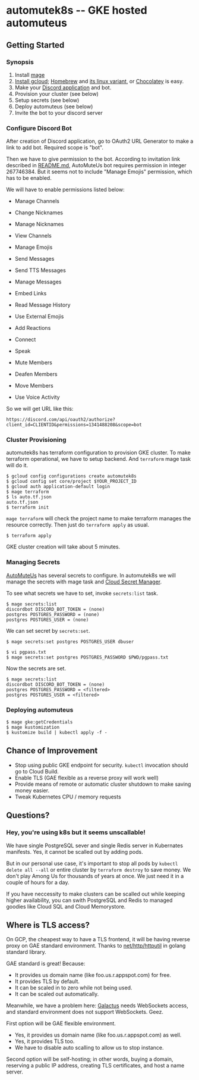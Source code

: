 # automutek8s -- GKE hosted automuteus

## Getting Started

### Synopsis

1. Install [mage](https://github.com/magefile/mage)
2. [Install gcloud](https://cloud.google.com/sdk/docs/install);
   [Homebrew](https://brew.sh/) and [its linux variant](https://docs.brew.sh/Homebrew-on-Linux),
   or [Chocolatey](https://chocolatey.org/) is easy.
3. Make your [Discord application](https://discord.com/developers/applications) and bot.
4. Provision your cluster (see below)
5. Setup secrets (see below)
6. Deploy automuteus (see below)
7. Invite the bot to your discord server

### Configure Discord Bot

After creation of Discord application, go to OAuth2 URL Generator to make a link to add bot.
Required scope is "bot".

Then we have to give permission to the bot.
According to invitation link described in [README.md](https://github.com/denverquane/automuteus),
AutoMuteUs bot requires permission in integer 267746384.
But it seems not to include "Manage Emojis" permission, which has to be enabled.

We will have to enable permissions listed below:

* Manage Channels
* Change Nicknames
* Manage Nicknames
* View Channels
* Manage Emojis

* Send Messages
* Send TTS Messages
* Manage Messages
* Embed Links
* Read Message History
* Use External Emojis
* Add Reactions

* Connect
* Speak
* Mute Members
* Deafen Members
* Move Members
* Use Voice Activity

So we will get URL like this:

```
https://discord.com/api/oauth2/authorize?client_id=CLIENTID&permissions=1341488208&scope=bot
```

### Cluster Provisioning

automutek8s has terraform configuration to provision GKE cluster.
To make terraform operational, we have to setup backend.
And `terraform` mage task will do it.


```
$ gcloud config configurations create automutek8s
$ gcloud config set core/project $YOUR_PROJECT_ID
$ gcloud auth application-default login
$ mage terraform
$ ls auto.tf.json
auto.tf.json
$ terraform init
```

`mage terraform` will check the project name to
make terraform manages the resource correctly.
Then just do `terraform apply` as usual.

```
$ terraform apply
```

GKE cluster creation will take about 5 minutes.

### Managing Secrets

[AutoMuteUs](https://github.com/denverquane/automuteus) has several secrets to
configure.
In automutek8s we will manage the secrets with mage task and [Cloud Secret Manager](https://cloud.google.com/secret-manager).

To see what secrets we have to set, invoke `secrets:list` task.

```
$ mage secrets:list
discordbot DISCORD_BOT_TOKEN = (none)
postgres POSTGRES_PASSWORD = (none)
postgres POSTGRES_USER = (none)
```

We can set secret by `secrets:set`.

```
$ mage secrets:set postgres POSTGRES_USER dbuser
```

```
$ vi pgpass.txt
$ mage secrets:set postgres POSTGRES_PASSWORD $PWD/pgpass.txt
```

Now the secrets are set.

```
$ mage secrets:list
discordbot DISCORD_BOT_TOKEN = (none)
postgres POSTGRES_PASSWORD = <filtered>
postgres POSTGRES_USER = <filtered>
```

### Deploying automuteus

```
$ mage gke:getCredentials
$ mage kustomization
$ kustomize build | kubectl apply -f -
```

## Chance of Improvement

* Stop using public GKE endpoint for security. `kubectl` invocation should go to Cloud Build.
* Enable TLS (GAE flexible as a reverse proxy will work well)
* Provide means of remote or automatic cluster shutdown to make saving money easier.
* Tweak Kubernetes CPU / memory requests

## Questions?

### Hey, you're using k8s but it seems unscallable!

We have single PostgreSQL sever and single Redis server in Kubernates manifests.
Yes, it cannot be scalled out by adding pods.

But in our personal use case, it's important to stop all pods by `kubectl delete all --all` or
entire cluster by `terraform destroy` to save money.
We don't play Among Us for thousands of years at once.
We just need it in a couple of hours for a day.

If you have neccessity to make clusters can be scalled out while keeping higher availability,
you can swith PostgreSQL and Redis to managed goodies like
Cloud SQL and Cloud Memorystore.

## Where is TLS access?

On GCP, the cheapest way to have a TLS frontend,
it will be having reverse proxy on GAE standard environment. 
Thanks to [net/http/httputil](https://golang.org/pkg/net/http/httputil/) in golang standard library.

GAE standard is great! Because: 

* It provides us domain name (like foo.us.r.appspot.com) for free.
* It provides TLS by default.
* It can be scaled in to zero while not being used.
* It can be scaled out automatically.

Meanwhile, we have a problem here: [Galactus](https://github.com/automuteus/galactus) needs WebSockets access,
and standard environment does not support WebSockets. Geez.

First option will be GAE flexible environment.

* Yes, it provides us domain name (like foo.us.r.appspot.com) as well.
* Yes, it provides TLS too.
* We have to disable auto scalling to allow us to stop instance.

Second option will be self-hosting; in other words,
buying a domain, reserving a public IP address, creating TLS certificates,
and host a name server. 
